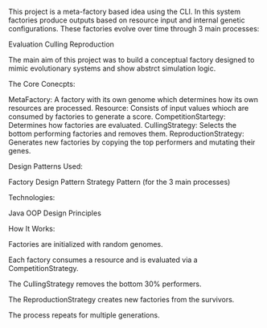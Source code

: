 This project is a meta-factory based idea using the CLI. In this system factories produce outputs based on resource input and internal genetic configurations.
These factories evolve over time through 3 main processes:

Evaluation
Culling
Reproduction

The main aim of this project was to build a conceptual factory designed to mimic evolutionary systems and show abstrct simulation logic. 


The Core Conecpts:

MetaFactory: A factory with its own genome which determines how its own resources are processed.
Resource: Consists of input values whioch are consumed by factories to generate a score.
CompetitionStartegy: Determines how factories are evaluated.
CullingStrategy: Selects the bottom performing factories and removes them.
ReproductionStrategy: Generates new factories by copying the top performers and mutating their genes.

Design Patterns Used:

Factory Design Pattern
Strategy Pattern (for the 3 main processes)

Technologies:

Java
OOP Design Principles

How It Works:

Factories are initialized with random genomes.

Each factory consumes a resource and is evaluated via a CompetitionStrategy.

The CullingStrategy removes the bottom 30% performers.

The ReproductionStrategy creates new factories from the survivors.

The process repeats for multiple generations.
